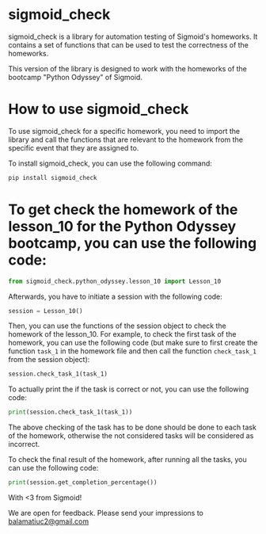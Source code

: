 # sigmoid_check

sigmoid_check is a library for automation testing of Sigmoid's homeworks. It contains a set of functions that can be used to test the correctness of the homeworks.

This version of the library is designed to work with the homeworks of the bootcamp "Python Odyssey" of Sigmoid.

# How to use sigmoid_check

To use sigmoid_check for a specific homework, you need to import the library and call the functions that are relevant to the homework from the specific event that they are assigned to.

To install sigmoid_check, you can use the following command:

```bash
pip install sigmoid_check
```

# To get check the homework of the lesson_10 for the Python Odyssey bootcamp, you can use the following code:

```python
from sigmoid_check.python_odyssey.lesson_10 import Lesson_10
```

Afterwards, you have to initiate a session with the following code:

```python
session = Lesson_10()
```

Then, you can use the functions of the session object to check the homework of the lesson_10. For example, to check the first task of the homework, you can use the following code (but make sure to first create the function `task_1` in the homework file and then call the function `check_task_1` from the session object):

```python
session.check_task_1(task_1)
```

To actually print the if the task is correct or not, you can use the following code:

```python
print(session.check_task_1(task_1))
```

The above checking of the task has to be done should be done to each task of the homework, otherwise the not considered tasks will be considered as incorrect.

To check the final result of the homework, after running all the tasks, you can use the following code:

```python
print(session.get_completion_percentage())
```

With <3 from Sigmoid!

We are open for feedback. Please send your impressions to balamatiuc2@gmail.com